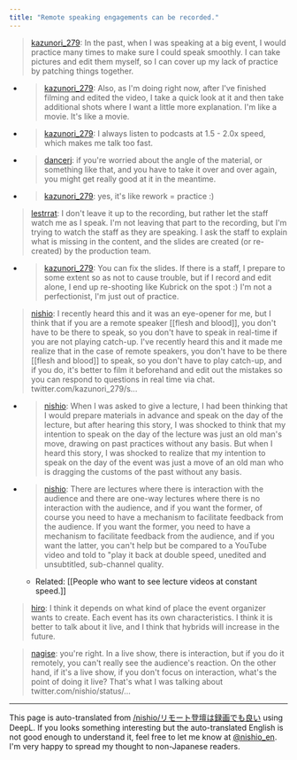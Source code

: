 ```yaml
---
title: "Remote speaking engagements can be recorded."
---
```


> [kazunori_279](https://twitter.com/kazunori_279/status/1377948937672265728): In the past, when I was speaking at a big event, I would practice many times to make sure I could speak smoothly. I can take pictures and edit them myself, so I can cover up my lack of practice by patching things together.
- > [kazunori_279](https://twitter.com/kazunori_279/status/1377972360356110337): Also, as I'm doing right now, after I've finished filming and edited the video, I take a quick look at it and then take additional shots where I want a little more explanation. I'm like a movie. It's like a movie.
- > [kazunori_279](https://twitter.com/kazunori_279/status/1377985598196129800): I always listen to podcasts at 1.5 - 2.0x speed, which makes me talk too fast.
- > [dancerj](https://twitter.com/dancerj/status/1377952679809323009): if you're worried about the angle of the material, or something like that, and you have to take it over and over again, you might get really good at it in the meantime.
- > [kazunori_279](https://twitter.com/kazunori_279/status/1377971641750220802): yes, it's like rework = practice :)

> [lestrrat](https://twitter.com/lestrrat/status/1377977891011485696): I don't leave it up to the recording, but rather let the staff watch me as I speak. I'm not leaving that part to the recording, but I'm trying to watch the staff as they are speaking. I ask the staff to explain what is missing in the content, and the slides are created (or re-created) by the production team.
- > [kazunori_279](https://twitter.com/kazunori_279/status/1377980941335818240): You can fix the slides. If there is a staff, I prepare to some extent so as not to cause trouble, but if I record and edit alone, I end up re-shooting like Kubrick on the spot :) I'm not a perfectionist, I'm just out of practice.

> [nishio](https://twitter.com/nishio/status/1377959024285544462): I recently heard this and it was an eye-opener for me, but I think that if you are a remote speaker [[flesh and blood]], you don't have to be there to speak, so you don't have to speak in real-time if you are not playing catch-up. I've recently heard this and it made me realize that in the case of remote speakers, you don't have to be there [[flesh and blood]] to speak, so you don't have to play catch-up, and if you do, it's better to film it beforehand and edit out the mistakes so you can respond to questions in real time via chat. twitter.com/kazunori_279/s...
- > [nishio](https://twitter.com/nishio/status/1377959664957018112): When I was asked to give a lecture, I had been thinking that I would prepare materials in advance and speak on the day of the lecture, but after hearing this story, I was shocked to think that my intention to speak on the day of the lecture was just an old man's move, drawing on past practices without any basis. But when I heard this story, I was shocked to realize that my intention to speak on the day of the event was just a move of an old man who is dragging the customs of the past without any basis.
- > [nishio](https://twitter.com/nishio/status/1377962150359011333): There are lectures where there is interaction with the audience and there are one-way lectures where there is no interaction with the audience, and if you want the former, of course you need to have a mechanism to facilitate feedback from the audience. If you want the former, you need to have a mechanism to facilitate feedback from the audience, and if you want the latter, you can't help but be compared to a YouTube video and told to "play it back at double speed, unedited and unsubtitled, sub-channel quality.
    - Related: [[People who want to see lecture videos at constant speed.]]

> [hiro](https://twitter.com/hiro/status/1377960799348555777): I think it depends on what kind of place the event organizer wants to create. Each event has its own characteristics. I think it is better to talk about it live, and I think that hybrids will increase in the future.

> [nagise](https://twitter.com/nagise/status/1378125476737155075): you're right. In a live show, there is interaction, but if you do it remotely, you can't really see the audience's reaction. On the other hand, if it's a live show, if you don't focus on interaction, what's the point of doing it live? That's what I was talking about twitter.com/nishio/status/...
---
This page is auto-translated from [/nishio/リモート登壇は録画でも良い](https://scrapbox.io/nishio/リモート登壇は録画でも良い) using DeepL. If you looks something interesting but the auto-translated English is not good enough to understand it, feel free to let me know at [@nishio_en](https://twitter.com/nishio_en). I'm very happy to spread my thought to non-Japanese readers.